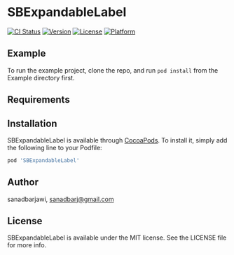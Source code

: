 # SBExpandableLabel

[![CI Status](https://img.shields.io/travis/sanadbarjawi/SBExpandableLabel.svg?style=flat)](https://app.bitrise.io/app/2a0e33b572ac8935)
[![Version](https://img.shields.io/cocoapods/v/SBExpandableLabel.svg?style=flat)](https://cocoapods.org/pods/SBExpandableLabel)
[![License](https://img.shields.io/cocoapods/l/SBExpandableLabel.svg?style=flat)](https://cocoapods.org/pods/SBExpandableLabel)
[![Platform](https://img.shields.io/cocoapods/p/SBExpandableLabel.svg?style=flat)](https://cocoapods.org/pods/SBExpandableLabel)

## Example

To run the example project, clone the repo, and run `pod install` from the Example directory first.

## Requirements

## Installation

SBExpandableLabel is available through [CocoaPods](https://cocoapods.org). To install
it, simply add the following line to your Podfile:

```ruby
pod 'SBExpandableLabel'
```

## Author

sanadbarjawi, sanadbarj@gmail.com

## License

SBExpandableLabel is available under the MIT license. See the LICENSE file for more info.
